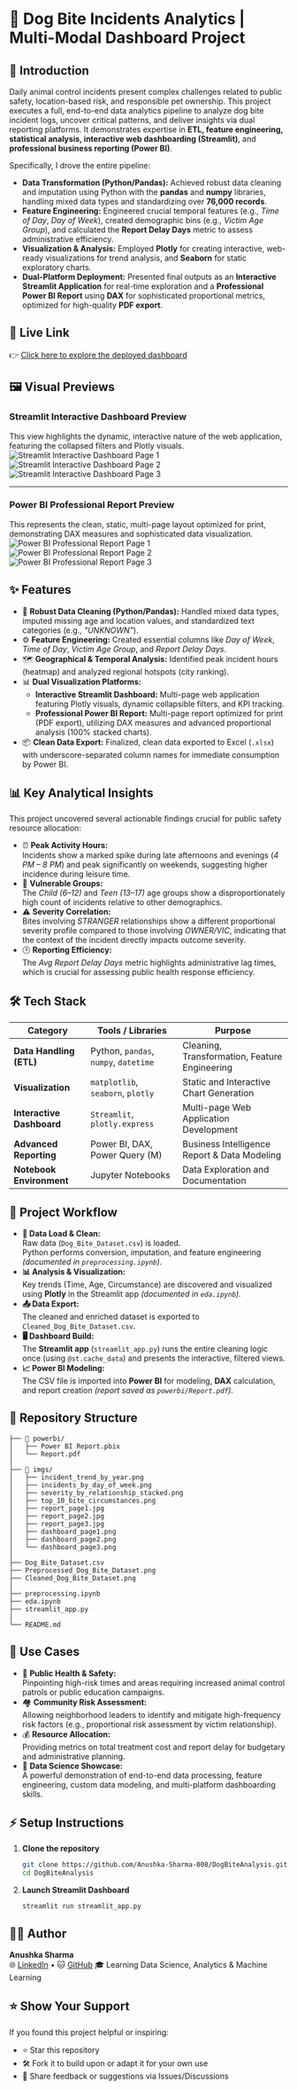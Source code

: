# 🐶 Dog Bite Incidents Analytics | Multi-Modal Dashboard Project 

## 📖 Introduction  
Daily animal control incidents present complex challenges related to public safety, location-based risk, and responsible pet ownership.
This project executes a full, end-to-end data analytics pipeline to analyze dog bite incident logs, uncover critical patterns, and deliver insights via dual reporting platforms.
It demonstrates expertise in **ETL, feature engineering, statistical analysis, interactive web dashboarding (Streamlit)**, and **professional business reporting (Power BI)**. 

Specifically, I drove the entire pipeline:
- **Data Transformation (Python/Pandas):** Achieved robust data cleaning and imputation using Python with the **pandas** and **numpy** libraries, handling mixed data types and standardizing over **76,000 records**.
- **Feature Engineering:** Engineered crucial temporal features (e.g., *Time of Day*, *Day of Week*), created demographic bins (e.g., *Victim Age Group*), and calculated the **Report Delay Days** metric to assess administrative efficiency.
- **Visualization & Analysis:** Employed **Plotly** for creating interactive, web-ready visualizations for trend analysis, and **Seaborn** for static exploratory charts.
- **Dual-Platform Deployment:** Presented final outputs as an **Interactive Streamlit Application** for real-time exploration and a **Professional Power BI Report** using **DAX** for sophisticated proportional metrics, optimized for high-quality **PDF export**.

## 🔗 Live Link  
👉 [Click here to explore the deployed dashboard](http) 

## 🖼️ Visual Previews
### Streamlit Interactive Dashboard Preview
This view highlights the dynamic, interactive nature of the web application, featuring the collapsed filters and Plotly visuals.
![Streamlit Interactive Dashboard Page 1](imgs/dashboard_page1.png)
![Streamlit Interactive Dashboard Page 2](imgs/dashboard_page2.png)
![Streamlit Interactive Dashboard Page 3](imgs/dashboard_page3.png)

---

### Power BI Professional Report Preview
This represents the clean, static, multi-page layout optimized for print, demonstrating DAX measures and sophisticated data visualization.
![Power BI Professional Report Page 1](imgs/report_page1.jpg)
![Power BI Professional Report Page 2](imgs/report_page2.jpg)
![Power BI Professional Report Page 3](imgs/report_page3.jpg)

## ✨ Features  
- 🧹 **Robust Data Cleaning (Python/Pandas):** Handled mixed data types, imputed missing age and location values, and standardized text categories (e.g., *"UNKNOWN"*).
- ⚙️ **Feature Engineering:** Created essential columns like *Day of Week*, *Time of Day*, *Victim Age Group*, and *Report Delay Days*.
- 🗺️ **Geographical & Temporal Analysis:** Identified peak incident hours (heatmap) and analyzed regional hotspots (city ranking).
- 📊 **Dual Visualization Platforms:**
  - **Interactive Streamlit Dashboard:** Multi-page web application featuring Plotly visuals, dynamic collapsible filters, and KPI tracking.  
  - **Professional Power BI Report:** Multi-page report optimized for print (PDF export), utilizing DAX measures and advanced proportional analysis (100% stacked charts).
- 📦 **Clean Data Export:** Finalized, clean data exported to Excel (`.xlsx`) with underscore-separated column names for immediate consumption by Power BI.

## 📊 Key Analytical Insights
This project uncovered several actionable findings crucial for public safety resource allocation:
- ⏰ **Peak Activity Hours:**  
  Incidents show a marked spike during late afternoons and evenings (*4 PM – 8 PM*) and peak significantly on weekends, suggesting higher incidence during leisure time.
- 🧒 **Vulnerable Groups:**  
  The *Child (6–12)* and *Teen (13–17)* age groups show a disproportionately high count of incidents relative to other demographics.
- ⚠️ **Severity Correlation:**  
  Bites involving *STRANGER* relationships show a different proportional severity profile compared to those involving *OWNER/VIC*, indicating that the context of the incident directly impacts outcome severity.
- 🕒 **Reporting Efficiency:**  
  The *Avg Report Delay Days* metric highlights administrative lag times, which is crucial for assessing public health response efficiency.

## 🛠️ Tech Stack  
| **Category**              | **Tools / Libraries**                                  | **Purpose**                                            |
|----------------------------|--------------------------------------------------------|--------------------------------------------------------|
| **Data Handling (ETL)**    | Python, `pandas`, `numpy`, `datetime`                 | Cleaning, Transformation, Feature Engineering          |
| **Visualization**          | `matplotlib`, `seaborn`, `plotly`                     | Static and Interactive Chart Generation                |
| **Interactive Dashboard**  | `Streamlit`, `plotly.express`                         | Multi-page Web Application Development                 |
| **Advanced Reporting**     | Power BI, DAX, Power Query (M)                        | Business Intelligence Report & Data Modeling           |
| **Notebook Environment**   | Jupyter Notebooks                                     | Data Exploration and Documentation                     |


## 🔄 Project Workflow
- **📂 Data Load & Clean:**  
  Raw data (`Dog_Bite_Dataset.csv`) is loaded.  
  Python performs conversion, imputation, and feature engineering *(documented in `preprocessing.ipynb`).*
- **📊 Analysis & Visualization:**  
  Key trends (Time, Age, Circumstance) are discovered and visualized using **Plotly** in the Streamlit app *(documented in `eda.ipynb`).*
- **📤 Data Export:**  
  The cleaned and enriched dataset is exported to `Cleaned_Dog_Bite_Dataset.csv`.
- **🖥️ Dashboard Build:**  
  The **Streamlit app** (`streamlit_app.py`) runs the entire cleaning logic once (using `@st.cache_data`) and presents the interactive, filtered views.
- **📈 Power BI Modeling:**  
  The CSV file is imported into **Power BI** for modeling, **DAX** calculation, and report creation *(report saved as `powerbi/Report.pdf`).*

## 📂 Repository Structure  
```
├── 📁 powerbi/
│   ├── Power BI Report.pbix
│   └── Report.pdf
│
├── 📁 imgs/
│   ├── incident_trend_by_year.png
│   ├── incidents_by_day_of_week.png
│   ├── severity_by_relationship_stacked.png
│   ├── top_10_bite_circumstances.png
│   ├── report_page1.jpg
│   ├── report_page2.jpg
│   ├── report_page3.jpg
│   ├── dashboard_page1.png
│   ├── dashboard_page2.png
│   └── dashboard_page3.png
│
├── Dog_Bite_Dataset.csv
├── Preprocessed_Dog_Bite_Dataset.png
├── Cleaned_Dog_Bite_Dataset.png
│
├── preprocessing.ipynb
├── eda.ipynb
├── streamlit_app.py
│
└── README.md
```

## 🎯 Use Cases  
- 🏥 **Public Health & Safety:**  
  Pinpointing high-risk times and areas requiring increased animal control patrols or public education campaigns.
- 🏘️ **Community Risk Assessment:**  
  Allowing neighborhood leaders to identify and mitigate high-frequency risk factors (e.g., proportional risk assessment by victim relationship).
- 💰 **Resource Allocation:**  
  Providing metrics on total treatment cost and report delay for budgetary and administrative planning.
- 💼 **Data Science Showcase:**  
  A powerful demonstration of end-to-end data processing, feature engineering, custom data modeling, and multi-platform dashboarding skills.

## ⚡ Setup Instructions  
1. **Clone the repository**  
   ```bash
   git clone https://github.com/Anushka-Sharma-008/DogBiteAnalysis.git
   cd DogBiteAnalysis
   ```
2. **Launch Streamlit Dashboard**
   ```
   streamlit run streamlit_app.py
   ```

## 🙋‍♀️ Author
**Anushka Sharma**  
🌐 [LinkedIn](https://www.linkedin.com/in/anushkasharma008/) • 🐱 [GitHub](https://github.com/Anushka-Sharma-008) 
🎓 Learning Data Science, Analytics & Machine Learning

## ⭐ Show Your Support
If you found this project helpful or inspiring:
- ⭐ Star this repository  
- 🛠️ Fork it to build upon or adapt it for your own use  
- 💬 Share feedback or suggestions via Issues/Discussions
